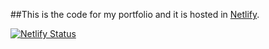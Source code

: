 ##This is the code for my portfolio and it is hosted in [Netlify](netlify.com).

[![Netlify Status](https://api.netlify.com/api/v1/badges/226c17ab-99ac-45ce-8b75-b99220c7369a/deploy-status)](https://app.netlify.com/sites/saivishnu-portfolio/deploys)
